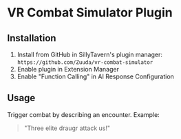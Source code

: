 # VR Combat Simulator Plugin

## Installation
1. Install from GitHub in SillyTavern's plugin manager:
   `https://github.com/Zuuda/vr-combat-simulator`
2. Enable plugin in Extension Manager
3. Enable "Function Calling" in AI Response Configuration

## Usage
Trigger combat by describing an encounter. Example:
> "Three elite draugr attack us!"
